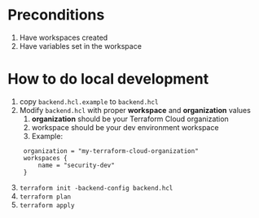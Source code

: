 # Preconditions
1. Have workspaces created
1. Have variables set in the workspace

# How to do local development
1. copy `backend.hcl.example` to `backend.hcl`
1. Modify `backend.hcl` with proper **workspace** and **organization** values
   1. **organization** should be your Terraform Cloud organization
   1. workspace should be your dev environment workspace
   1. Example:
   ```hcl
    organization = "my-terraform-cloud-organization"
    workspaces {
        name = "security-dev"
    }
    ```
1. `terraform init -backend-config backend.hcl`
1. `terraform plan`
1. `terraform apply`